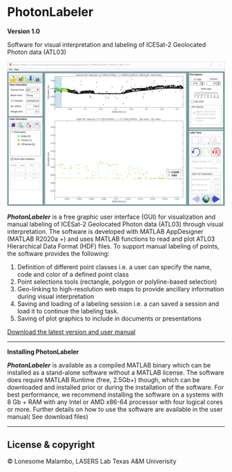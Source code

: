# PhotonLabeler

**Version 1.0**

Software for visual interpretation and labeling of ICESat-2 Geolocated Photon data (ATL03)

![alt text](https://github.com/Oht0nger/PhoLabeler/blob/master/PhotonLabe.png?raw=true "PhotonLabeler UI")

**_PhotonLabeler_** is a free graphic user interface (GUI) for visualization and manual labeling of ICESat-2 Geolocated Photon data (ATL03) through visual interpretation. The software is developed with MATLAB AppDesigner (MATLAB R2020a +) and uses MATLAB functions to read and plot ATL03 Hierarchical Data Format (HDF) files. To support manual labeling of points, the software provides the following:
1) Definition of different point classes i.e. a user can specify the name, code and color of a defined point class
2) Point selections tools (rectangle, polygon or polyline-based selection)
3) Geo-linking to high-resolution web maps to provide ancillary information during visual interpretation
4) Saving and loading of a labeling session i.e. a can saved a session and load it to continue the labeling task.
5) Saving of plot graphics to include in documents or presentations

<a href = https://github.com/Oht0nger/PhoLabeler/releases>Download the latest version and user manual</a>

---
**Installing PhotonLabeler**

**_PhotonLabeler_** is available as a compiled MATLAB binary which can be installed as a stand-alone software without a MATLAB license. The software does require MATLAB Runtime (free, 2.5Gb+) though, which can be downloaded and installed prior or during the installation of the software. For best performance, we recommend installing the software on a systems with 8 Gb + RAM with any Intel or AMD x86-64 processor with four logical cores or more. Further details on how to use the software are available in the user manual( See download files)

---

## License & copyright

© Lonesome Malambo, LASERS Lab Texas A&M Univerisity
